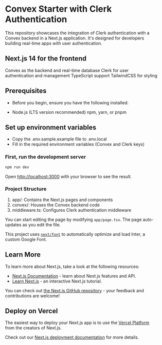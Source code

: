 # Convex Starter with Clerk Authentication

This repository showcases the integration of Clerk authentication with a Convex backend in a Next.js application. It's designed for developers building real-time apps with user authentication.

## Next.js 14 for the frontend

Convex as the backend and real-time database
Clerk for user authentication and management
TypeScript support
TailwindCSS for styling

## Prerequisites

- Before you begin, ensure you have the following installed:

- Node.js (LTS version recommended)
  npm, yarn, or pnpm

## Set up environment variables

- Copy the .env.sample.example file to .env.local
- Fill in the required environment variables (Convex and Clerk keys)

### First, run the development server

```bash
npm run dev
```

Open [http://localhost:3000](http://localhost:3000) with your browser to see the result.

### Project Structure

1. app/: Contains the Next.js pages and components
2. convex/: Houses the Convex backend code
3. middleware.ts: Configures Clerk authentication middleware

You can start editing the page by modifying `app/page.tsx`. The page auto-updates as you edit the file.

This project uses [`next/font`](https://nextjs.org/docs/basic-features/font-optimization) to automatically optimize and load Inter, a custom Google Font.

## Learn More

To learn more about Next.js, take a look at the following resources:

- [Next.js Documentation](https://nextjs.org/docs) - learn about Next.js features and API.
- [Learn Next.js](https://nextjs.org/learn) - an interactive Next.js tutorial.

You can check out [the Next.js GitHub repository](https://github.com/vercel/next.js/) - your feedback and contributions are welcome!

## Deploy on Vercel

The easiest way to deploy your Next.js app is to use the [Vercel Platform](https://vercel.com/new?utm_medium=default-template&filter=next.js&utm_source=create-next-app&utm_campaign=create-next-app-readme) from the creators of Next.js.

Check out our [Next.js deployment documentation](https://nextjs.org/docs/deployment) for more details.
